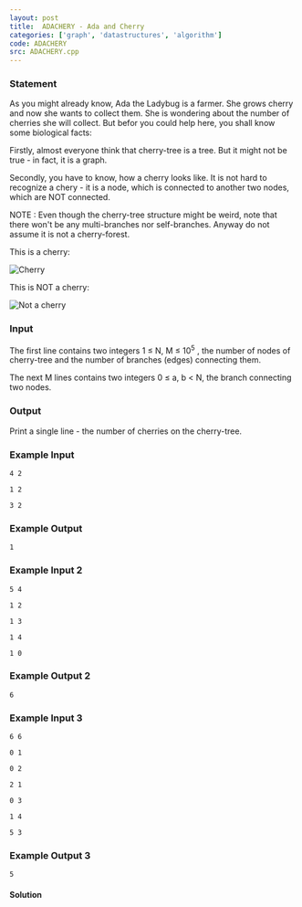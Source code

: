 ```yaml
---
layout: post
title:  ADACHERY - Ada and Cherry
categories: ['graph', 'datastructures', 'algorithm']
code: ADACHERY
src: ADACHERY.cpp
---
```


### **Statement**

As you might already know, Ada the Ladybug is a farmer. She grows cherry and
now she wants to collect them. She is wondering about the number of cherries
she will collect. But befor you could help here, you shall know some
biological facts:

Firstly, almost everyone think that cherry-tree is a tree. But it might not be
true - in fact, it is a graph.

Secondly, you have to know, how a cherry looks like. It is not hard to
recognize a chery - it is a node, which is connected to another two nodes,
which are NOT connected.

NOTE : Even though the cherry-tree structure might be weird, note that
there won't be any multi-branches nor self-branches. Anyway do not assume it
is not a cherry-forest.

This is a cherry:

![Cherry](../../content/morass:cherry.png)

This is NOT a cherry:

![Not a cherry](../../content/morass:notcherry.png)

### Input

The first line contains two integers 1 ≤ N, M ≤ 10<sup>5</sup> , the
number of nodes of cherry-tree and the number of branches (edges) connecting
them.

The next M lines contains two integers 0 ≤ a, b < N, the branch
connecting two nodes.

### Output

Print a single line - the number of cherries on the cherry-tree.

### Example Input

    
    
    4 2
    1 2
    3 2
    

### Example Output

    
    
    1
    

### Example Input 2

    
    
    5 4
    1 2
    1 3
    1 4
    1 0
    

### Example Output 2

    
    
    6
    

### Example Input 3

    
    
    6 6
    0 1
    0 2
    2 1
    0 3
    1 4
    5 3
    

### Example Output 3

    
    
    5
    



#### **Solution**



